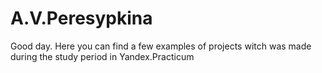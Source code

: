 # A.V.Peresypkina
Good day. Here you can find a few examples of projects witch was made during the study period in Yandex.Practicum
